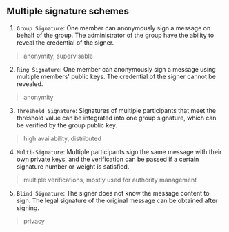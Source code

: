 ## Multiple signature schemes

1. `Group Signature`: One member can anonymously sign a message on behalf of the group. The administrator of the group have the ability to reveal the credential of the signer.

>anonymity, supervisable

2. `Ring Signature`: One member can anonymously sign a message using multiple members' public keys. The credential of the signer cannot be revealed.

>anonymity

3. `Threshold Signature`: Signatures of multiple participants that meet the threshold value can be integrated into one group signature, which can be verified by the group public key.

>high availability, distributed

4. `Multi-Signature`: Multiple participants sign the same message with their own private keys, and the verification can be passed if a certain signature number or weight is satisfied.

>multiple verifications, mostly used for authority management

5. `Blind Signature`: The signer does not know the message content to sign. The legal signature of the original message can be obtained after signing.

>privacy
